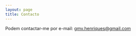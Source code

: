 ```yaml
---
layout: page
title: Contacto
---
```


Podem contactar-me por e-mail: gmv.henriques@gmail.com


<!--
Local Variables:
markdown-enable-math: t
ispell-local-dictionary: "pt_PT-preao"
End:
-->
